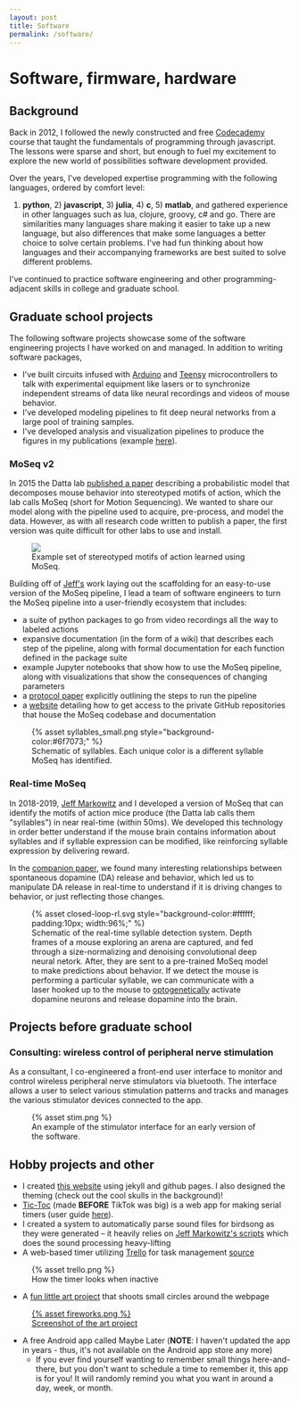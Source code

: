```yaml
---
layout: post
title: Software
permalink: /software/
---
```


<!-- REWRITE!!! make a bit more professional -->
<!-- # Outline
- [x] background about my programming abilities
- Describe the main highlights I've used my programming for
  1. Building and managing MoSeq, building real-time MoSeq
  2. Data analysis, pipelining, and figure generation
  3. Building hardware and experiments -->

# Software, firmware, hardware

## Background

Back in 2012, I followed the newly constructed and free [Codecademy](https://www.codecademy.com/) course that taught the fundamentals of programming through javascript.
The lessons were sparse and short, but enough to fuel my excitement to explore the new world of possibilities software development provided.

<!-- Describe general experience with different programming languages, paradigms, and platforms -->
Over the years, I've developed expertise programming with the following languages, ordered by comfort level:
1) **python**, 2) **javascript**, 3) **julia**, 4) **c**, 5) **matlab**, and gathered experience in other languages such as lua, clojure, groovy, c# and go.
There are similarities many languages share making it easier to take up a new language, but also differences that make some
languages a better choice to solve certain problems. I've had fun thinking about how languages and their accompanying frameworks
are best suited to solve different problems.

I've continued to practice software engineering and other programming-adjacent skills in college and graduate school.

## Graduate school projects

The following software projects showcase some of the software engineering projects I have worked on and managed.
In addition to writing software packages,
- I've built circuits infused with [Arduino](https://store.arduino.cc/products/arduino-uno-rev3) and
[Teensy](https://www.pjrc.com/store/teensy40.html) microcontrollers to talk with experimental equipment
like lasers or to synchronize independent streams of data like neural recordings and videos of mouse behavior.
- I've developed modeling pipelines to fit deep neural networks from a large pool of training samples.
- I've developed analysis and visualization pipelines to produce the figures in my publications (example
[here](https://github.com/dattalab/dopamine-reinforces-spontaneous-behavior)).

### MoSeq v2

In 2015 the Datta lab [published a paper](https://www.cell.com/neuron/fulltext/S0896-6273(15)01037-5) describing
a probabilistic model that decomposes mouse behavior into stereotyped motifs of action, which the lab calls MoSeq
(short for Motion Sequencing). We wanted to share our model along with the pipeline used to acquire, pre-process,
and model the data. However, as with all research code written to publish a paper, the first version was quite
difficult for other labs to use and install.

<figure>
  <img src="https://dattalab.github.io/moseq2-website/images/crowd_movie_example.gif">
  <figcaption>Example set of stereotyped motifs of action learned using MoSeq.</figcaption>
</figure>

Building off of [Jeff's](https://bme.gatech.edu/bme/faculty/Jeffrey-Markowitz) work laying out the scaffolding
for an easy-to-use version of the MoSeq pipeline, I lead a team of software engineers to turn the MoSeq pipeline
into a user-friendly ecosystem that includes:
- a suite of python packages to go from video recordings all the way to labeled actions
- expansive documentation (in the form of a wiki) that describes each step of the pipeline, along with formal
documentation for each function defined in the package suite
- example Jupyter notebooks that show how to use the MoSeq pipeline, along with visualizations that show the
consequences of changing parameters
- a [protocol paper](https://arxiv.org/abs/2211.08497) explicitly outlining the steps to run the pipeline
- a [website](https://moseq4all.org) detailing how to get access to the private GitHub repositories that house
the MoSeq codebase and documentation 

<figure>
  {% asset syllables_small.png style="background-color:#6f7073;" %}
  <figcaption>Schematic of syllables. Each unique color is a different syllable MoSeq has identified.</figcaption>
</figure>

### Real-time MoSeq

<!-- I think I want to talk about the first version I built with Jeff first, and maybe later include the new version -->
In 2018-2019, [Jeff Markowitz](https://bme.gatech.edu/bme/faculty/Jeffrey-Markowitz) and I developed a version of
MoSeq that can identify the motifs of action mice produce (the Datta lab calls them "syllables") in near real-time
(within 50ms). We developed this technology in order better understand if the mouse brain contains information about
syllables and if syllable expression can be modified, like reinforcing syllable expression by delivering reward.

In the [companion paper](https://www.nature.com/articles/s41586-022-05611-2), we found many interesting relationships
between spontaneous dopamine (DA) release and behavior, which led us to manipulate DA release in real-time to
understand if it is driving changes to behavior, or just reflecting those changes.

<figure>
  {% asset closed-loop-rl.svg style="background-color:#ffffff; padding:10px; width:96%;" %}
  <figcaption>Schematic of the real-time syllable detection system. Depth frames of a mouse exploring an arena
  are captured, and fed through a size-normalizing and denoising convolutional deep neural netork. After,
  they are sent to a pre-trained MoSeq model to make predictions about behavior. If we detect the mouse is
  performing a particular syllable, we can communicate with a laser hooked up to the mouse to
  <a href="https://en.wikipedia.org/wiki/Optogenetics">optogenetically</a>
  activate dopamine neurons and release dopamine into the brain.</figcaption>
</figure>

## Projects before graduate school

### Consulting: wireless control of peripheral nerve stimulation

As a consultant, I co-engineered a front-end user interface to monitor and control wireless peripheral nerve stimulators via bluetooth.
The interface allows a user to select various stimulation patterns and tracks and manages the various stimulator devices connected
to the app.

<figure>
  {% asset stim.png %}
  <figcaption>An example of the stimulator interface for an early version of the software.</figcaption>
</figure>

## Hobby projects and other

- I created [this website](https://github.com/wingillis/wingillis.github.io) using jekyll and github pages. I also designed the theming (check out the cool skulls in the background)!
- [Tic-Toc](/tic-toc/) (made **BEFORE** TikTok was big) is a web app for making serial timers (user guide [here](https://wingillis.github.io/blog/tic-toc/)).
- I created a system to automatically parse sound files for birdsong as they were generated – it heavily relies on [Jeff Markowitz's scripts](https://github.com/jmarkow/zftftb) which does the sound processing heavy-lifting
- A web-based timer utilizing [Trello](https://trello.com) for task management [source](https://github.com/wingillis/trelloAlarm)

<figure>
  {% asset trello.png %}
  <figcaption>How the timer looks when inactive</figcaption>
</figure>

- A [fun little art project](/software/fireworks/) that shoots small circles around the webpage

<figure>
  <a href="/software/fireworks">
    {% asset fireworks.png %}
    <figcaption>Screenshot of the art project</figcaption>
  </a>
</figure>

- A free Android app called Maybe Later (**NOTE**: I haven't updated the app in years - thus, it's not available on the Android app store any more)
  - If you ever find yourself wanting to remember small things here-and-there, but you don't want to schedule a time to remember it, this app is for you! It will randomly remind you what you want in around a day, week, or month.

<!-- ## Small, fun, and silly projects -->